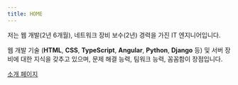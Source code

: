 ```yaml
---
title: HOME
---
```


저는 웹 개발(2년 6개월), 네트워크 장비 보수(2년) 경력을 가진 IT 엔지니어입니다. 

웹 개발 기술 (**HTML**, **CSS**, **TypeScript**, **Angular**, **Python**, **Django** 등) 및 서버 장비에 대한 지식을 갖추고 있으며, 문제 해결 능력, 팀워크 능력, 꼼꼼함이 장점입니다.

[소개 페이지](/portfolio/about "About")